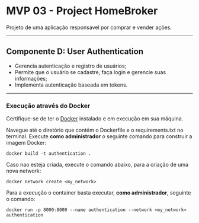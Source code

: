 # MVP 03 - Project HomeBroker 

Projeto de uma aplicação responsavel por comprar e vender ações. 

---

## Componente D: User Authentication
 + Gerencia autenticação e registro de usuários;
 + Permite que o usuário se cadastre, faça login e gerencie suas informações;
 + Implementa autenticação baseada em tokens.

---



### Execução através do Docker

Certifique-se de ter o [Docker](https://docs.docker.com/engine/install/) 
instalado e em execução em sua máquina.

Navegue até o diretório que contém o Dockerfile e o requirements.txt no terminal.
Execute **como administrador** o seguinte comando para construir a imagem Docker:


```
docker build -t authentication .
```

Caso nao esteja criada, execute o comando abaixo, para a criação de uma nova
network:

```
docker network create <my_network> 
```

Para a execução o container basta executar, **como administrador**, seguinte o comando:
```
docker run -p 8000:8000 --name authentication --network <my_network> authentication
```